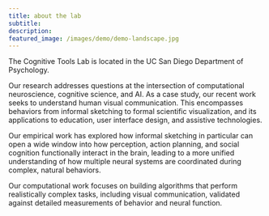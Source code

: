 ```yaml
---
title: about the lab
subtitle: 
description: 
featured_image: /images/demo/demo-landscape.jpg
---
```


<!-- ![](/images/demo/demo-landscape.jpg) -->

The Cognitive Tools Lab is located in the UC San Diego Department of Psychology. 

Our research addresses questions at the intersection of computational neuroscience, cognitive science, and AI. As a case study, our recent work seeks to understand human visual communication. This encompasses behaviors from informal sketching to formal scientific visualization, and its applications to education, user interface design, and assistive technologies.

Our empirical work has explored how informal sketching in particular can open a wide window into how perception, action planning, and social cognition functionally interact in the brain, leading to a more unified understanding of how multiple neural systems are coordinated during complex, natural behaviors.

Our computational work focuses on building algorithms that perform realistically complex tasks, including visual communication, validated against detailed measurements of behavior and neural function.

<!-- More broadly, we seek to: (1) accelerate of scientific progress by providing _in silico_ substrates for investigating how the brain is altered by development, learning, and disease; and (2) develop engineering applications, including more intuitive, interactive visualization tools for education and research, as well as assistive technologies for individuals with communication difficulties.  -->